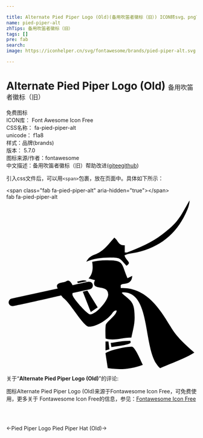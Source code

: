 ```yaml
---

title: Alternate Pied Piper Logo (Old)(备用吹笛者徽标（旧）) ICON转svg、png下载
name: pied-piper-alt
zhTips: 备用吹笛者徽标（旧）
tags: []
pre: fab
search: 
image: https://iconhelper.cn/svg/fontawesome/brands/pied-piper-alt.svg

---
```


# Alternate Pied Piper Logo (Old)  <small style="font-size: 60%;font-weight: 100">备用吹笛者徽标（旧）</small>


<div class="detail-page">
<p>
<span><span class="badge-success badge">免费图标</span> </span>
<br/>
<span>
ICON库：
<span class="badge-secondary badge">Font Awesome Icon Free</span> 
</span>
<br/>
<span>
CSS名称：
<span class="badge-secondary badge">fa-pied-piper-alt</span> 
</span>
<br/>
<span>
unicode：
<span class="badge-secondary badge">f1a8</span> 
<copy-btn content='f1a8' btn-title=""></copy-btn>
<copy-btn :content='String.fromCodePoint(parseInt("f1a8", 16))' btn-title="复制U"></copy-btn>
</span><br/><span>样式：<span class="badge-light badge">品牌(brands)</span></span>
<br/>
<span>
版本：
<span class="badge-secondary badge">5.7.0</span> 
</span>
<br/>
<span>图标来源/作者：<span class="badge-light badge">fontawesome</span></span> 
<br/>
<span class="zh-detail">中文描述：<span class="badge-primary badge">备用吹笛者徽标（旧）</span><span class="help-link"><span>帮助改进</span>(<a href="https://gitee.com/liuwave/icon-helper/edit/master/json/fontawesome/brands/pied-piper-alt.json" target="_blank" rel="noopener noreferrer">gitee</a><a href="https://github.com/liuwave/icon-helper/edit/master/json/fontawesome/brands/pied-piper-alt.json" target="_blank" rel="noopener noreferrer">github</a></span>)</span><br/>
</p>
</div>
<div class="alert alert-dark">
  <i class="fab fa-pied-piper-alt fa-xs"></i>
  <i class="fab fa-pied-piper-alt fa-sm"></i>
  <i class="fab fa-pied-piper-alt fa-lg"></i>
  <i class="fab fa-pied-piper-alt fa-2x"></i>
  <i class="fab fa-pied-piper-alt fa-3x"></i>
  <i class="fab fa-pied-piper-alt fa-5x"></i>
  <i class="fab fa-pied-piper-alt fa-7x"></i>
</div>
<div>
  <p>引入css文件后，可以用<code>&lt;span&gt;</code>包裹，放在页面中。具体如下所示：    
  </p>
  <div class="alert alert-primary" style="font-size: 14px">
    &lt;span class="fab fa-pied-piper-alt" aria-hidden="true"&gt;&lt;/span&gt;
    <copy-btn content='<span class="fab fa-pied-piper-alt" aria-hidden="true"></span>'></copy-btn>
  </div>
  <div class="alert alert-secondary">
    <i class="fab fa-pied-piper-alt"
    style="font-size: 24px"
    aria-hidden="true"></i> fab fa-pied-piper-alt
    <copy-btn content="fab fa-pied-piper-alt" btn-title="复制图标名称"></copy-btn>
  </div>
</div>
<div id="svg" class="svg-wrap">
<svg xmlns="http://www.w3.org/2000/svg" viewBox="0 0 576 512"><path d="M244 246c-3.2-2-6.3-2.9-10.1-2.9-6.6 0-12.6 3.2-19.3 3.7l1.7 4.9zm135.9 197.9c-19 0-64.1 9.5-79.9 19.8l6.9 45.1c35.7 6.1 70.1 3.6 106-9.8-4.8-10-23.5-55.1-33-55.1zM340.8 177c6.6 2.8 11.5 9.2 22.7 22.1 2-1.4 7.5-5.2 7.5-8.6 0-4.9-11.8-13.2-13.2-23 11.2-5.7 25.2-6 37.6-8.9 68.1-16.4 116.3-52.9 146.8-116.7C548.3 29.3 554 16.1 554.6 2l-2 2.6c-28.4 50-33 63.2-81.3 100-31.9 24.4-69.2 40.2-106.6 54.6l-6.3-.3v-21.8c-19.6 1.6-19.7-14.6-31.6-23-18.7 20.6-31.6 40.8-58.9 51.1-12.7 4.8-19.6 10-25.9 21.8 34.9-16.4 91.2-13.5 98.8-10zM555.5 0l-.6 1.1-.3.9.6-.6zm-59.2 382.1c-33.9-56.9-75.3-118.4-150-115.5l-.3-6c-1.1-13.5 32.8 3.2 35.1-31l-14.4 7.2c-19.8-45.7-8.6-54.3-65.5-54.3-14.7 0-26.7 1.7-41.4 4.6 2.9 18.6 2.2 36.7-10.9 50.3l19.5 5.5c-1.7 3.2-2.9 6.3-2.9 9.8 0 21 42.8 2.9 42.8 33.6 0 18.4-36.8 60.1-54.9 60.1-8 0-53.7-50-53.4-60.1l.3-4.6 52.3-11.5c13-2.6 12.3-22.7-2.9-22.7-3.7 0-43.1 9.2-49.4 10.6-2-5.2-7.5-14.1-13.8-14.1-3.2 0-6.3 3.2-9.5 4-9.2 2.6-31 2.9-21.5 20.1L15.9 298.5c-5.5 1.1-8.9 6.3-8.9 11.8 0 6 5.5 10.9 11.5 10.9 8 0 131.3-28.4 147.4-32.2 2.6 3.2 4.6 6.3 7.8 8.6 20.1 14.4 59.8 85.9 76.4 85.9 24.1 0 58-22.4 71.3-41.9 3.2-4.3 6.9-7.5 12.4-6.9.6 13.8-31.6 34.2-33 43.7-1.4 10.2-1 35.2-.3 41.1 26.7 8.1 52-3.6 77.9-2.9 4.3-21 10.6-41.9 9.8-63.5l-.3-9.5c-1.4-34.2-10.9-38.5-34.8-58.6-1.1-1.1-2.6-2.6-3.7-4 2.2-1.4 1.1-1 4.6-1.7 88.5 0 56.3 183.6 111.5 229.9 33.1-15 72.5-27.9 103.5-47.2-29-25.6-52.6-45.7-72.7-79.9zm-196.2 46.1v27.2l11.8-3.4-2.9-23.8zm-68.7-150.4l24.1 61.2 21-13.8-31.3-50.9zm84.4 154.9l2 12.4c9-1.5 58.4-6.6 58.4-14.1 0-1.4-.6-3.2-.9-4.6-26.8 0-36.9 3.8-59.5 6.3z"/></svg>
</div>
<detail full-name='fa-pied-piper-alt'></detail>
<div class="icon-detail__container">
<p>关于“<b>Alternate Pied Piper Logo (Old)</b>”的评论:</p>
</div>
<Vssue title="关于“Alternate Pied Piper Logo (Old)”的评论" />    
<div><p>图标Alternate Pied Piper Logo (Old)来源于Fontawesome Icon Free，可免费使用，更多关于  Fontawesome Icon Free的信息，参见：<a target="_blank" href="https://iconhelper.cn/fontawesome.html">Fontawesome Icon Free</a>
</p></div>

<div style="padding:2rem 0 " class="page-nav"><p class="inner"><span class="prev">←<router-link to="/icon/brands/pied-piper.html">Pied Piper Logo</router-link></span> <span class="next"><router-link to="/icon/brands/pied-piper-hat.html">Pied Piper Hat (Old)</router-link>→</span></p></div>
